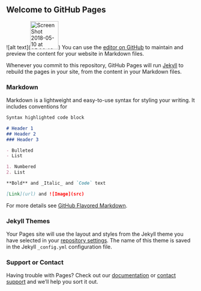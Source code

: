 ## Welcome to GitHub Pages



![alt text](<a data-flickr-embed="true"  href="https://www.flickr.com/photos/140199179@N06/28131759358/in/dateposted-public/" title="Screen Shot 2018-05-10 at 05.06.43"><img src="https://farm1.staticflickr.com/907/28131759358_331fdf029f_s.jpg" width="75" height="75" alt="Screen Shot 2018-05-10 at 05.06.43"></a><script async src="//embedr.flickr.com/assets/client-code.js" charset="utf-8"></script>)
You can use the [editor on GitHub](https://github.com/longliqiyi/lonhaoojojijo/edit/master/README.md) to maintain and preview the content for your website in Markdown files.

Whenever you commit to this repository, GitHub Pages will run [Jekyll](https://jekyllrb.com/) to rebuild the pages in your site, from the content in your Markdown files.

### Markdown

Markdown is a lightweight and easy-to-use syntax for styling your writing. It includes conventions for

```markdown
Syntax highlighted code block

# Header 1
## Header 2
### Header 3

- Bulleted
- List

1. Numbered
2. List

**Bold** and _Italic_ and `Code` text

[Link](url) and ![Image](src)
```

For more details see [GitHub Flavored Markdown](https://guides.github.com/features/mastering-markdown/).

### Jekyll Themes

Your Pages site will use the layout and styles from the Jekyll theme you have selected in your [repository settings](https://github.com/longliqiyi/lonhaoojojijo/settings). The name of this theme is saved in the Jekyll `_config.yml` configuration file.

### Support or Contact

Having trouble with Pages? Check out our [documentation](https://help.github.com/categories/github-pages-basics/) or [contact support](https://github.com/contact) and we’ll help you sort it out.
